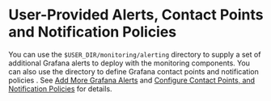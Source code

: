 # User-Provided Alerts, Contact Points and Notification Policies

You can use the `$USER_DIR/monitoring/alerting` directory to supply
a set of additional Grafana alerts to deploy with the monitoring
components.  You can also use the directory to define Grafana contact
points and notification policies . See [Add More Grafana Alerts](***NEED***LINK***) and
[Configure Contact Points, and Notification Policies](https://documentation.sas.com/doc/en/obsrvcdc/v_003/obsrvdply/n0auhd4hutsf7xn169hfvriysz4e.htm#n1o8xp9s4wiflun1bdm4zhlfoyip) for details.
